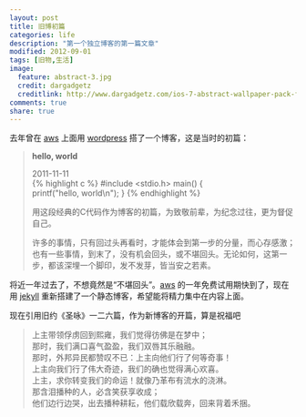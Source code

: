 ```yaml
---
layout: post
title: 旧博初篇
categories: life
description: "第一个独立博客的第一篇文章"
modified: 2012-09-01
tags: [旧物,生活]
image:
  feature: abstract-3.jpg
  credit: dargadgetz
  creditlink: http://www.dargadgetz.com/ios-7-abstract-wallpaper-pack-for-iphone-5-and-ipod-touch-retina/
comments: true
share: true
---
```


去年曾在 [aws] 上面用 [wordpress] 搭了一个博客，这是当时的初篇：

>**hello, world**   
>
> 2011-11-11  
> {% highlight c %}
#include <stdio.h>
main()
{   
	printf("hello, world\n");
}
{% endhighlight %} 
> 
> 用这段经典的C代码作为博客的初篇，为致敬前辈，为纪念过往，更为督促自己。   
> 
> 许多的事情，只有回过头再看时，才能体会到第一步的分量，而心存感激；也有一些事情，到末了，没有机会回头，或不堪回头。无论如何，这第一步，都该深埋一个脚印，发不发芽，皆当安之若素。

将近一年过去了，不想竟然是“不堪回头”。[aws] 的一年免费试用期快到了，现在用 [jekyll] 重新搭建了一个静态博客，希望能将精力集中在内容上面。

现在引用旧约《圣咏》一二六篇，作为新博客的开篇，算是祝福吧  

> 上主带领俘虏回到熙雍，我们觉得彷佛是在梦中；  
> 那时，我们满口喜气盈盈，我们双唇其乐融融。  
> 那时，外邦异民都赞叹不已：上主向他们行了何等奇事！  
> 上主向我们行了伟大奇迹，我们的确也觉得满心欢喜。   
> 上主，求你转变我们的命运！就像乃革布有流水的浇淋。  
> 那含泪播种的人，必含笑获享收成；  
> 他们边行边哭，出去播种耕耘，他们载欣载奔，回来背着禾捆。  

[aws]:http://aws.amazon.com
[wordpress]:http://www.wordpress.org
[jekyll]:http://www.jekyllrb.com

